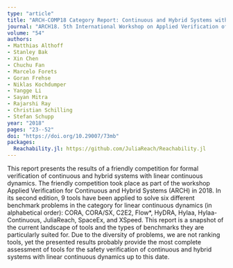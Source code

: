 ```yaml
---
type: "article"
title: "ARCH-COMP18 Category Report: Continuous and Hybrid Systems with Linear Continuous Dynamics"
journal: "ARCH18. 5th International Workshop on Applied Verification of Continuous and Hybrid Systems"
volume: "54"
authors:
- Matthias Althoff
- Stanley Bak
- Xin Chen
- Chuchu Fan
- Marcelo Forets
- Goran Frehse
- Niklas Kochdumper
- Yangge Li
- Sayan Mitra
- Rajarshi Ray
- Christian Schilling
- Stefan Schupp
year: "2018"
pages: "23--52"
doi: "https://doi.org/10.29007/73mb"
packages:
  Reachability.jl: https://github.com/JuliaReach/Reachability.jl
---
```


This report presents the results of a friendly competition for formal verification of continuous and hybrid systems with 
linear continuous dynamics. The friendly competition took place as part of the workshop Applied Verification for 
Continuous and Hybrid Systems (ARCH) in 2018. In its second edition, 9 tools have been applied to solve six different 
benchmark problems in the category for linear continuous dynamics (in alphabetical order): CORA, CORA/SX, C2E2, Flow*, 
HyDRA, Hylaa, Hylaa-Continuous, JuliaReach, SpaceEx, and XSpeed. This report is a snapshot of the current landscape of tools 
and the types of benchmarks they are particularly suited for. Due to the diversity of problems, we are not ranking tools, 
yet the presented results probably provide the most complete assessment of tools for the safety verification of continuous 
and hybrid systems with linear continuous dynamics up to this date.
